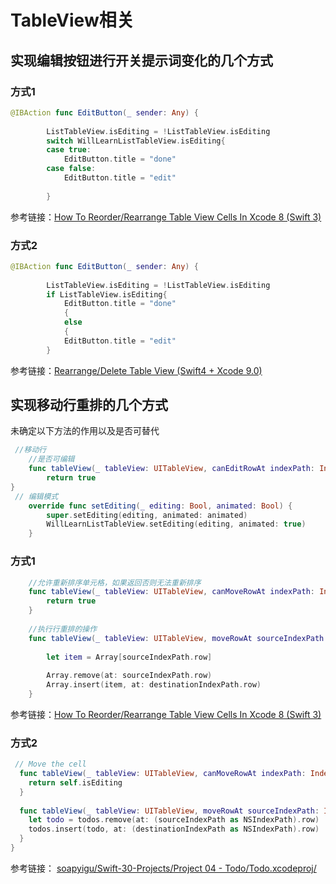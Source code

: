# TableView相关

## 实现编辑按钮进行开关提示词变化的几个方式

### 方式1

```Swift
@IBAction func EditButton(_ sender: Any) {
        
        ListTableView.isEditing = !ListTableView.isEditing
        switch WillLearnListTableView.isEditing{
        case true:
            EditButton.title = "done"
        case false:
            EditButton.title = "edit"
            
        }
```
参考链接：[How To Reorder/Rearrange Table View Cells In Xcode 8 (Swift 3)](https://www.youtube.com/watch?v=iym7P9jQmpU&t=604s)

### 方式2

```Swift
@IBAction func EditButton(_ sender: Any) {
        
        ListTableView.isEditing = !ListTableView.isEditing
        if ListTableView.isEditing{
            EditButton.title = "done"
            {
            else
            {
            EditButton.title = "edit"          
        }
```
参考链接：[Rearrange/Delete Table View (Swift4 + Xcode 9.0)](https://youtu.be/I9cJZiuYSO4)


## 实现移动行重排的几个方式

未确定以下方法的作用以及是否可替代

```Swift
 //移动行
    //是否可编辑
    func tableView(_ tableView: UITableView, canEditRowAt indexPath: IndexPath) -> Bool {
        return true
}
 // 编辑模式
    override func setEditing(_ editing: Bool, animated: Bool) {
        super.setEditing(editing, animated: animated)
        WillLearnListTableView.setEditing(editing, animated: true)
    }
```
### 方式1

```Swift
    //允许重新排序单元格，如果返回否则无法重新排序
    func tableView(_ tableView: UITableView, canMoveRowAt indexPath: IndexPath) -> Bool {
        return true
    }
    
    //执行行重排的操作
    func tableView(_ tableView: UITableView, moveRowAt sourceIndexPath: IndexPath, to destinationIndexPath: IndexPath){
        
        let item = Array[sourceIndexPath.row]
        
        Array.remove(at: sourceIndexPath.row)
        Array.insert(item, at: destinationIndexPath.row)
    }
```

参考链接：[How To Reorder/Rearrange Table View Cells In Xcode 8 (Swift 3)](https://www.youtube.com/watch?v=iym7P9jQmpU&t=604s)

### 方式2

```swift
 // Move the cell
  func tableView(_ tableView: UITableView, canMoveRowAt indexPath: IndexPath) -> Bool {
    return self.isEditing
  }
  
  func tableView(_ tableView: UITableView, moveRowAt sourceIndexPath: IndexPath, to destinationIndexPath: IndexPath) {
    let todo = todos.remove(at: (sourceIndexPath as NSIndexPath).row)
    todos.insert(todo, at: (destinationIndexPath as NSIndexPath).row)
  }
}
```

参考链接： [soapyigu/Swift-30-Projects/Project 04 - Todo/Todo.xcodeproj/](https://github.com/soapyigu/Swift-30-Projects/tree/master/Project%2004%20-%20Todo/Todo.xcodeproj)

